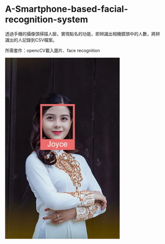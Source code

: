 # A-Smartphone-based-facial-recognition-system
透過手機的攝像頭掃描人臉，實現點名的功能，即辨識出相機鏡頭中的人數，將辨識出的人記錄到CSV檔案。  

所需套件：opencCV載入圖片、face recognition  

![Image](https://github.com/Adalyne/A-Smartphone-based-facial-recognition-system/blob/7add4e1587815297a13df40ab6a40fb4faa86765/Image/%E5%9C%96%E7%89%871.png)  
